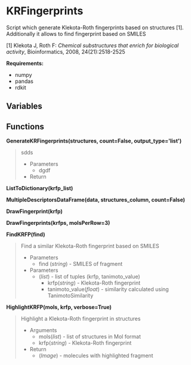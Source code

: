 # KRFingerprints

Script which generate Klekota-Roth fingerprints based on structures [1]. Additionally it allows to find fingerprint based on SMILES


[1] Klekota J, Roth F: *Chemical substructures that enrich for biological activity*, Bioinformatics, 2008, 24(21):2518-2525
 

**Requirements:**
- numpy
- pandas
- rdkit

## Variables

## Functions
**GenerateKRFingerprints(structures, count=False, output_type='list')**
> sdds
> - Parameters
>   - dgdf
> - Return

**ListToDictionary(krfp_list)**

**MultipleDescriptorsDataFrame(data, structures_column, count=False)**

**DrawFingerprint(krfp)**

**DrawFingerprints(krfps, molsPerRow=3)**

**FindKRFP(find)**
> Find a similar Klekota-Roth fingerprint based on SMILES
> - Parameters
>   - find (*string*) - SMILES of fragment
> - Parameters
>   - (*list*) - list of tuples (krfp, tanimoto_value)
>     - krfp(*string*) - Klekota-Roth fingerprint
>     - tanimoto_value(*float*) - similarity calculated using TanimotoSimilarity

**HighlightKRFP(mols, krfp, verbose=True)**
> Highlight a Klekota-Roth fingerprint in structures
> - Arguments
>   - mols(*list*) - list of structures in Mol format
>   - krfp(*string*) - Klekota-Roth fingerprint
> - Return
>   - (*Image*) - molecules with highlighted fragment
